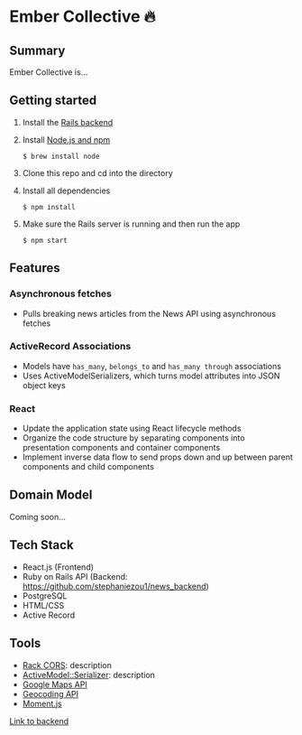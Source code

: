 Ember Collective 🔥
========================

## Summary
Ember Collective is...

## Getting started
1. Install the [Rails backend](https://github.com/stephaniezou1/news_backend)
2. Install [Node.js and npm](https://www.npmjs.com/get-npm)

    ```$ brew install node```
    
3. Clone this repo and cd into the directory
4. Install all dependencies

    ```$ npm install```

5. Make sure the Rails server is running and then run the app

    ```$ npm start```

## Features

### Asynchronous fetches
* Pulls breaking news articles from the News API using asynchronous fetches

### ActiveRecord Associations
* Models have `has_many`, `belongs_to` and `has_many through` associations
* Uses ActiveModelSerializers, which turns model attributes into JSON object keys

### React
* Update the application state using React lifecycle methods
* Organize the code structure by separating components into presentation components and container components
* Implement inverse data flow to send props down and up between parent components and child components

## Domain Model
Coming soon...

## Tech Stack
* React.js (Frontend)
* Ruby on Rails API (Backend: https://github.com/stephaniezou1/news_backend)
* PostgreSQL
* HTML/CSS
* Active Record

## Tools
* [Rack CORS](https://github.com/cyu/rack-cors): description
* [ActiveModel::Serializer](https://github.com/rails-api/active_model_serializers): description
* [Google Maps API](https://developers.google.com/maps/documentation/javascript/tutorial)
* [Geocoding API](https://developers.google.com/maps/documentation/geocoding/start)
* [Moment.js](https://momentjs.com)


[Link to backend](https://github.com/stephaniezou1/news_backend)
